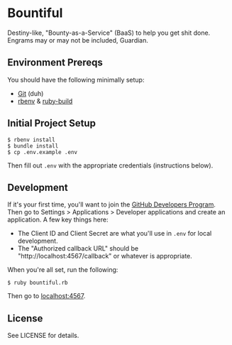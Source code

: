 # Bountiful

Destiny-like, "Bounty-as-a-Service" (BaaS) to help you get shit done. Engrams may or may not be included, Guardian.

## Environment Prereqs

You should have the following minimally setup:

- [Git](https://help.github.com/articles/set-up-git) (duh)
- [rbenv](https://github.com/sstephenson/rbenv)
& [ruby-build](https://github.com/sstephenson/ruby-build)

## Initial Project Setup

    $ rbenv install
    $ bundle install
    $ cp .env.example .env

Then fill out `.env` with the appropriate credentials (instructions below).

## Development

If it's your first time, you'll want to join the [GitHub Developers Program](https://developer.github.com/program/).
Then go to Settings > Applications > Developer applications and create an
application. A few key things here:

- The Client ID and Client Secret are what you'll use in `.env` for local
development.
- The "Authorized callback URL" should be "http://localhost:4567/callback" or
whatever is appropriate.

When you're all set, run the following:

    $ ruby bountiful.rb

Then go to [localhost:4567](http://localhost:4567/).

## License

See LICENSE for details.
